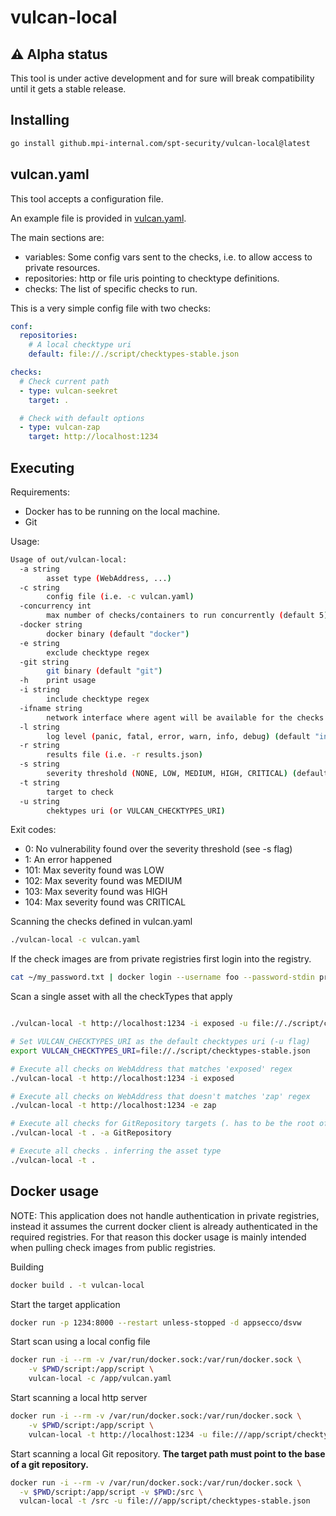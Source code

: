 # vulcan-local

## ⚠️ Alpha status

This tool is under active development and for sure will break compatibility until it gets a stable release.

## Installing

```sh
go install github.mpi-internal.com/spt-security/vulcan-local@latest
```

## vulcan.yaml

This tool accepts a configuration file.

An example file is provided in [vulcan.yaml](./vulcan.yaml).

The main sections are:

- variables: Some config vars sent to the checks, i.e. to allow access to private resources.
- repositories: http or file uris pointing to checktype definitions.
- checks: The list of specific checks to run.

This is a very simple config file with two checks:

```yaml
conf:
  repositories:
    # A local checktype uri
    default: file://./script/checktypes-stable.json

checks:
  # Check current path
  - type: vulcan-seekret
    target: .

  # Check with default options
  - type: vulcan-zap
    target: http://localhost:1234
```

## Executing

Requirements:

- Docker has to be running on the local machine.
- Git

Usage:

```sh
Usage of out/vulcan-local:
  -a string
    	asset type (WebAddress, ...)
  -c string
    	config file (i.e. -c vulcan.yaml)
  -concurrency int
    	max number of checks/containers to run concurrently (default 5)
  -docker string
    	docker binary (default "docker")
  -e string
    	exclude checktype regex
  -git string
    	git binary (default "git")
  -h	print usage
  -i string
    	include checktype regex
  -ifname string
    	network interface where agent will be available for the checks (default "docker0")
  -l string
    	log level (panic, fatal, error, warn, info, debug) (default "info")
  -r string
    	results file (i.e. -r results.json)
  -s string
    	severity threshold (NONE, LOW, MEDIUM, HIGH, CRITICAL) (default "HIGH")
  -t string
    	target to check
  -u string
    	chektypes uri (or VULCAN_CHECKTYPES_URI)
```

Exit codes:

- 0: No vulnerability found over the severity threshold (see -s flag)
- 1: An error happened
- 101: Max severity found was LOW
- 102: Max severity found was MEDIUM
- 103: Max severity found was HIGH
- 104: Max severity found was CRITICAL

Scanning the checks defined in vulcan.yaml

```sh
./vulcan-local -c vulcan.yaml
```

If the check images are from private registries first login into the registry.

```sh
cat ~/my_password.txt | docker login --username foo --password-stdin private.registry.com
```

Scan a single asset with all the checkTypes that apply

```sh

./vulcan-local -t http://localhost:1234 -i exposed -u file://./script/checktypes-stable.json

# Set VULCAN_CHECKTYPES_URI as the default checktypes uri (-u flag)
export VULCAN_CHECKTYPES_URI=file://./script/checktypes-stable.json

# Execute all checks on WebAddress that matches 'exposed' regex
./vulcan-local -t http://localhost:1234 -i exposed

# Execute all checks on WebAddress that doesn't matches 'zap' regex
./vulcan-local -t http://localhost:1234 -e zap

# Execute all checks for GitRepository targets (. has to be the root of a git repo)
./vulcan-local -t . -a GitRepository

# Execute all checks . inferring the asset type
./vulcan-local -t .
```

## Docker usage

NOTE: This application does not handle authentication in private registries,
instead it assumes the current docker client is already authenticated in the required registries.
For that reason this docker usage is mainly intended when pulling check images from public registries.

Building

```sh
docker build . -t vulcan-local
```

Start the target application

```sh
docker run -p 1234:8000 --restart unless-stopped -d appsecco/dsvw 
```

Start scan using a local config file

```sh
docker run -i --rm -v /var/run/docker.sock:/var/run/docker.sock \
    -v $PWD/script:/app/script \
    vulcan-local -c /app/vulcan.yaml
```

Start scanning a local http server

```sh
docker run -i --rm -v /var/run/docker.sock:/var/run/docker.sock \
    -v $PWD/script:/app/script \
    vulcan-local -t http://localhost:1234 -u file:///app/script/checktypes-stable.json
```

Start scanning a local Git repository. **The target path must point to the base of a git repository.**

```sh
docker run -i --rm -v /var/run/docker.sock:/var/run/docker.sock \
  -v $PWD/script:/app/script -v $PWD:/src \
  vulcan-local -t /src -u file:///app/script/checktypes-stable.json
```
